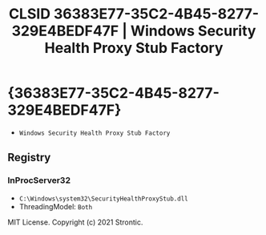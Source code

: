 ﻿---
title: "CLSID 36383E77-35C2-4B45-8277-329E4BEDF47F | Windows Security Health Proxy Stub Factory"
excerpt: What is COM-Object CLSID 36383E77-35C2-4B45-8277-329E4BEDF47F?
---

# {36383E77-35C2-4B45-8277-329E4BEDF47F}

* `Windows Security Health Proxy Stub Factory`

## Registry


### InProcServer32

* `C:\Windows\system32\SecurityHealthProxyStub.dll`
* ThreadingModel: `Both`

MIT License. Copyright (c) 2021 Strontic.


